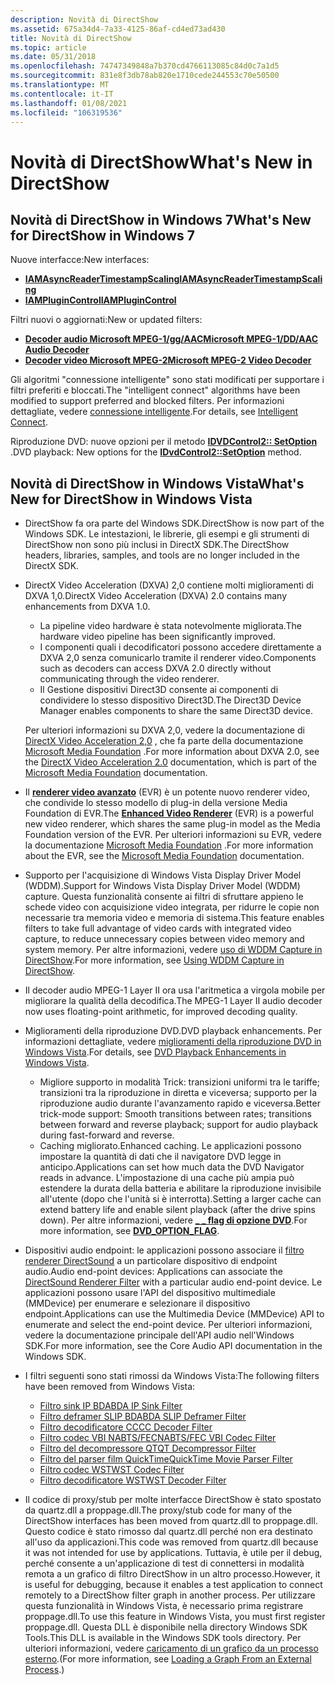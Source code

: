 ```yaml
---
description: Novità di DirectShow
ms.assetid: 675a34d4-7a33-4125-86af-cd4ed73ad430
title: Novità di DirectShow
ms.topic: article
ms.date: 05/31/2018
ms.openlocfilehash: 74747349848a7b370cd4766113085c84d0c7a1d5
ms.sourcegitcommit: 831e8f3db78ab820e1710cede244553c70e50500
ms.translationtype: MT
ms.contentlocale: it-IT
ms.lasthandoff: 01/08/2021
ms.locfileid: "106319536"
---
```

# <a name="whats-new-in-directshow"></a><span data-ttu-id="5aa4b-103">Novità di DirectShow</span><span class="sxs-lookup"><span data-stu-id="5aa4b-103">What's New in DirectShow</span></span>

## <a name="whats-new-for-directshow-in-windows-7"></a><span data-ttu-id="5aa4b-104">Novità di DirectShow in Windows 7</span><span class="sxs-lookup"><span data-stu-id="5aa4b-104">What's New for DirectShow in Windows 7</span></span>

<span data-ttu-id="5aa4b-105">Nuove interfacce:</span><span class="sxs-lookup"><span data-stu-id="5aa4b-105">New interfaces:</span></span>

-   [<span data-ttu-id="5aa4b-106">**IAMAsyncReaderTimestampScaling**</span><span class="sxs-lookup"><span data-stu-id="5aa4b-106">**IAMAsyncReaderTimestampScaling**</span></span>](/windows/desktop/api/Strmif/nn-strmif-iamasyncreadertimestampscaling)
-   [<span data-ttu-id="5aa4b-107">**IAMPluginControl**</span><span class="sxs-lookup"><span data-stu-id="5aa4b-107">**IAMPluginControl**</span></span>](/windows/desktop/api/Strmif/nn-strmif-iamplugincontrol)

<span data-ttu-id="5aa4b-108">Filtri nuovi o aggiornati:</span><span class="sxs-lookup"><span data-stu-id="5aa4b-108">New or updated filters:</span></span>

-   [<span data-ttu-id="5aa4b-109">**Decoder audio Microsoft MPEG-1/gg/AAC**</span><span class="sxs-lookup"><span data-stu-id="5aa4b-109">**Microsoft MPEG-1/DD/AAC Audio Decoder**</span></span>](microsoft-mpeg-1-dd-audio-decoder.md)
-   [<span data-ttu-id="5aa4b-110">**Decoder video Microsoft MPEG-2**</span><span class="sxs-lookup"><span data-stu-id="5aa4b-110">**Microsoft MPEG-2 Video Decoder**</span></span>](microsoft-mpeg-2-video-decoder.md)

<span data-ttu-id="5aa4b-111">Gli algoritmi "connessione intelligente" sono stati modificati per supportare i filtri preferiti e bloccati.</span><span class="sxs-lookup"><span data-stu-id="5aa4b-111">The "intelligent connect" algorithms have been modified to support preferred and blocked filters.</span></span> <span data-ttu-id="5aa4b-112">Per informazioni dettagliate, vedere [connessione intelligente](intelligent-connect.md).</span><span class="sxs-lookup"><span data-stu-id="5aa4b-112">For details, see [Intelligent Connect](intelligent-connect.md).</span></span>

<span data-ttu-id="5aa4b-113">Riproduzione DVD: nuove opzioni per il metodo [**IDVDControl2:: SetOption**](/windows/desktop/api/Strmif/nf-strmif-idvdcontrol2-setoption) .</span><span class="sxs-lookup"><span data-stu-id="5aa4b-113">DVD playback: New options for the [**IDvdControl2::SetOption**](/windows/desktop/api/Strmif/nf-strmif-idvdcontrol2-setoption) method.</span></span>

## <a name="whats-new-for-directshow-in-windows-vista"></a><span data-ttu-id="5aa4b-114">Novità di DirectShow in Windows Vista</span><span class="sxs-lookup"><span data-stu-id="5aa4b-114">What's New for DirectShow in Windows Vista</span></span>

-   <span data-ttu-id="5aa4b-115">DirectShow fa ora parte del Windows SDK.</span><span class="sxs-lookup"><span data-stu-id="5aa4b-115">DirectShow is now part of the Windows SDK.</span></span> <span data-ttu-id="5aa4b-116">Le intestazioni, le librerie, gli esempi e gli strumenti di DirectShow non sono più inclusi in DirectX SDK.</span><span class="sxs-lookup"><span data-stu-id="5aa4b-116">The DirectShow headers, libraries, samples, and tools are no longer included in the DirectX SDK.</span></span>
-   <span data-ttu-id="5aa4b-117">DirectX Video Acceleration (DXVA) 2,0 contiene molti miglioramenti di DXVA 1,0.</span><span class="sxs-lookup"><span data-stu-id="5aa4b-117">DirectX Video Acceleration (DXVA) 2.0 contains many enhancements from DXVA 1.0.</span></span>

    -   <span data-ttu-id="5aa4b-118">La pipeline video hardware è stata notevolmente migliorata.</span><span class="sxs-lookup"><span data-stu-id="5aa4b-118">The hardware video pipeline has been significantly improved.</span></span>
    -   <span data-ttu-id="5aa4b-119">I componenti quali i decodificatori possono accedere direttamente a DXVA 2,0 senza comunicarlo tramite il renderer video.</span><span class="sxs-lookup"><span data-stu-id="5aa4b-119">Components such as decoders can access DXVA 2.0 directly without communicating through the video renderer.</span></span>
    -   <span data-ttu-id="5aa4b-120">Il Gestione dispositivi Direct3D consente ai componenti di condividere lo stesso dispositivo Direct3D.</span><span class="sxs-lookup"><span data-stu-id="5aa4b-120">The Direct3D Device Manager enables components to share the same Direct3D device.</span></span>

    <span data-ttu-id="5aa4b-121">Per ulteriori informazioni su DXVA 2,0, vedere la documentazione di [DirectX Video Acceleration 2,0](../medfound/directx-video-acceleration-2-0.md) , che fa parte della documentazione [Microsoft Media Foundation](../medfound/microsoft-media-foundation-sdk.md) .</span><span class="sxs-lookup"><span data-stu-id="5aa4b-121">For more information about DXVA 2.0, see the [DirectX Video Acceleration 2.0](../medfound/directx-video-acceleration-2-0.md) documentation, which is part of the [Microsoft Media Foundation](../medfound/microsoft-media-foundation-sdk.md) documentation.</span></span>

-   <span data-ttu-id="5aa4b-122">Il [**renderer video avanzato**](enhanced-video-renderer-filter.md) (EVR) è un potente nuovo renderer video, che condivide lo stesso modello di plug-in della versione Media Foundation di EVR.</span><span class="sxs-lookup"><span data-stu-id="5aa4b-122">The [**Enhanced Video Renderer**](enhanced-video-renderer-filter.md) (EVR) is a powerful new video renderer, which shares the same plug-in model as the Media Foundation version of the EVR.</span></span> <span data-ttu-id="5aa4b-123">Per ulteriori informazioni su EVR, vedere la documentazione [Microsoft Media Foundation](../medfound/microsoft-media-foundation-sdk.md) .</span><span class="sxs-lookup"><span data-stu-id="5aa4b-123">For more information about the EVR, see the [Microsoft Media Foundation](../medfound/microsoft-media-foundation-sdk.md) documentation.</span></span>
-   <span data-ttu-id="5aa4b-124">Supporto per l'acquisizione di Windows Vista Display Driver Model (WDDM).</span><span class="sxs-lookup"><span data-stu-id="5aa4b-124">Support for Windows Vista Display Driver Model (WDDM) capture.</span></span> <span data-ttu-id="5aa4b-125">Questa funzionalità consente ai filtri di sfruttare appieno le schede video con acquisizione video integrata, per ridurre le copie non necessarie tra memoria video e memoria di sistema.</span><span class="sxs-lookup"><span data-stu-id="5aa4b-125">This feature enables filters to take full advantage of video cards with integrated video capture, to reduce unnecessary copies between video memory and system memory.</span></span> <span data-ttu-id="5aa4b-126">Per altre informazioni, vedere [uso di WDDM Capture in DirectShow](using-wddm-capture-in-directshow.md).</span><span class="sxs-lookup"><span data-stu-id="5aa4b-126">For more information, see [Using WDDM Capture in DirectShow](using-wddm-capture-in-directshow.md).</span></span>
-   <span data-ttu-id="5aa4b-127">Il decoder audio MPEG-1 Layer II ora usa l'aritmetica a virgola mobile per migliorare la qualità della decodifica.</span><span class="sxs-lookup"><span data-stu-id="5aa4b-127">The MPEG-1 Layer II audio decoder now uses floating-point arithmetic, for improved decoding quality.</span></span>
-   <span data-ttu-id="5aa4b-128">Miglioramenti della riproduzione DVD.</span><span class="sxs-lookup"><span data-stu-id="5aa4b-128">DVD playback enhancements.</span></span> <span data-ttu-id="5aa4b-129">Per informazioni dettagliate, vedere [miglioramenti della riproduzione DVD in Windows Vista](dvd-playback-enhancements-in-windows-vista.md).</span><span class="sxs-lookup"><span data-stu-id="5aa4b-129">For details, see [DVD Playback Enhancements in Windows Vista](dvd-playback-enhancements-in-windows-vista.md).</span></span>
    -   <span data-ttu-id="5aa4b-130">Migliore supporto in modalità Trick: transizioni uniformi tra le tariffe; transizioni tra la riproduzione in diretta e viceversa; supporto per la riproduzione audio durante l'avanzamento rapido e viceversa.</span><span class="sxs-lookup"><span data-stu-id="5aa4b-130">Better trick-mode support: Smooth transitions between rates; transitions between forward and reverse playback; support for audio playback during fast-forward and reverse.</span></span>
    -   <span data-ttu-id="5aa4b-131">Caching migliorato.</span><span class="sxs-lookup"><span data-stu-id="5aa4b-131">Enhanced caching.</span></span> <span data-ttu-id="5aa4b-132">Le applicazioni possono impostare la quantità di dati che il navigatore DVD legge in anticipo.</span><span class="sxs-lookup"><span data-stu-id="5aa4b-132">Applications can set how much data the DVD Navigator reads in advance.</span></span> <span data-ttu-id="5aa4b-133">L'impostazione di una cache più ampia può estendere la durata della batteria e abilitare la riproduzione invisibile all'utente (dopo che l'unità si è interrotta).</span><span class="sxs-lookup"><span data-stu-id="5aa4b-133">Setting a larger cache can extend battery life and enable silent playback (after the drive spins down).</span></span> <span data-ttu-id="5aa4b-134">Per altre informazioni, vedere [**\_ \_ flag di opzione DVD**](/windows/win32/api/strmif/ne-strmif-dvd_option_flag).</span><span class="sxs-lookup"><span data-stu-id="5aa4b-134">For more information, see [**DVD\_OPTION\_FLAG**](/windows/win32/api/strmif/ne-strmif-dvd_option_flag).</span></span>
-   <span data-ttu-id="5aa4b-135">Dispositivi audio endpoint: le applicazioni possono associare il [filtro renderer DirectSound](directsound-renderer-filter.md) a un particolare dispositivo di endpoint audio.</span><span class="sxs-lookup"><span data-stu-id="5aa4b-135">Audio end-point devices: Applications can associate the [DirectSound Renderer Filter](directsound-renderer-filter.md) with a particular audio end-point device.</span></span> <span data-ttu-id="5aa4b-136">Le applicazioni possono usare l'API del dispositivo multimediale (MMDevice) per enumerare e selezionare il dispositivo endpoint.</span><span class="sxs-lookup"><span data-stu-id="5aa4b-136">Applications can use the Multimedia Device (MMDevice) API to enumerate and select the end-point device.</span></span> <span data-ttu-id="5aa4b-137">Per ulteriori informazioni, vedere la documentazione principale dell'API audio nell'Windows SDK.</span><span class="sxs-lookup"><span data-stu-id="5aa4b-137">For more information, see the Core Audio API documentation in the Windows SDK.</span></span>
-   <span data-ttu-id="5aa4b-138">I filtri seguenti sono stati rimossi da Windows Vista:</span><span class="sxs-lookup"><span data-stu-id="5aa4b-138">The following filters have been removed from Windows Vista:</span></span>
    -   [<span data-ttu-id="5aa4b-139">Filtro sink IP BDA</span><span class="sxs-lookup"><span data-stu-id="5aa4b-139">BDA IP Sink Filter</span></span>](/previous-versions/windows/desktop/mstv/bda-ip-sink-filter)
    -   [<span data-ttu-id="5aa4b-140">Filtro deframer SLIP BDA</span><span class="sxs-lookup"><span data-stu-id="5aa4b-140">BDA SLIP Deframer Filter</span></span>](/previous-versions/windows/desktop/mstv/bda-slip-deframer-filter)
    -   [<span data-ttu-id="5aa4b-141">Filtro decodificatore CC</span><span class="sxs-lookup"><span data-stu-id="5aa4b-141">CC Decoder Filter</span></span>](cc-decoder-filter.md)
    -   [<span data-ttu-id="5aa4b-142">Filtro codec VBI NABTS/FEC</span><span class="sxs-lookup"><span data-stu-id="5aa4b-142">NABTS/FEC VBI Codec Filter</span></span>](/previous-versions/windows/desktop/mstv/nabts-fec-vbi-codec-filter)
    -   [<span data-ttu-id="5aa4b-143">Filtro del decompressore QT</span><span class="sxs-lookup"><span data-stu-id="5aa4b-143">QT Decompressor Filter</span></span>](qt-decompressor-filter.md)
    -   [<span data-ttu-id="5aa4b-144">Filtro del parser film QuickTime</span><span class="sxs-lookup"><span data-stu-id="5aa4b-144">QuickTime Movie Parser Filter</span></span>](quicktime-movie-parser-filter.md)
    -   [<span data-ttu-id="5aa4b-145">Filtro codec WST</span><span class="sxs-lookup"><span data-stu-id="5aa4b-145">WST Codec Filter</span></span>](wst-codec-filter.md)
    -   [<span data-ttu-id="5aa4b-146">Filtro decodificatore WST</span><span class="sxs-lookup"><span data-stu-id="5aa4b-146">WST Decoder Filter</span></span>](wst-decoder-filter.md)
-   <span data-ttu-id="5aa4b-147">Il codice di proxy/stub per molte interfacce DirectShow è stato spostato da quartz.dll a proppage.dll.</span><span class="sxs-lookup"><span data-stu-id="5aa4b-147">The proxy/stub code for many of the DirectShow interfaces has been moved from quartz.dll to proppage.dll.</span></span> <span data-ttu-id="5aa4b-148">Questo codice è stato rimosso dal quartz.dll perché non era destinato all'uso da applicazioni.</span><span class="sxs-lookup"><span data-stu-id="5aa4b-148">This code was removed from quartz.dll because it was not intended for use by applications.</span></span> <span data-ttu-id="5aa4b-149">Tuttavia, è utile per il debug, perché consente a un'applicazione di test di connettersi in modalità remota a un grafico di filtro DirectShow in un altro processo.</span><span class="sxs-lookup"><span data-stu-id="5aa4b-149">However, it is useful for debugging, because it enables a test application to connect remotely to a DirectShow filter graph in another process.</span></span> <span data-ttu-id="5aa4b-150">Per utilizzare questa funzionalità in Windows Vista, è necessario prima registrare proppage.dll.</span><span class="sxs-lookup"><span data-stu-id="5aa4b-150">To use this feature in Windows Vista, you must first register proppage.dll.</span></span> <span data-ttu-id="5aa4b-151">Questa DLL è disponibile nella directory Windows SDK Tools.</span><span class="sxs-lookup"><span data-stu-id="5aa4b-151">This DLL is available in the Windows SDK tools directory.</span></span> <span data-ttu-id="5aa4b-152">Per ulteriori informazioni, vedere [caricamento di un grafico da un processo esterno](loading-a-graph-from-an-external-process.md).</span><span class="sxs-lookup"><span data-stu-id="5aa4b-152">(For more information, see [Loading a Graph From an External Process](loading-a-graph-from-an-external-process.md).)</span></span>

 

 

